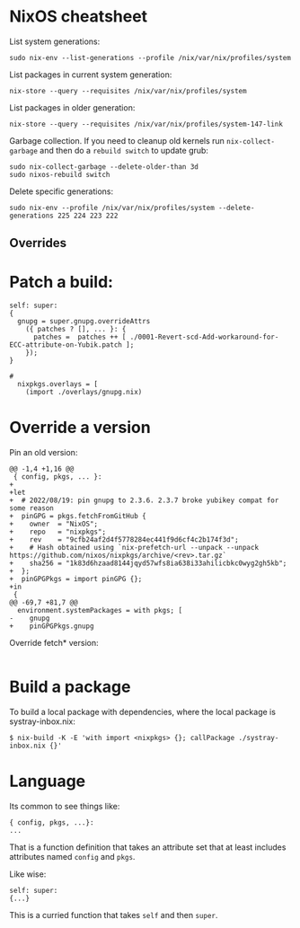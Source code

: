 # NixOS cheatsheet

List system generations:

```
sudo nix-env --list-generations --profile /nix/var/nix/profiles/system
```

List packages in current system generation:

```
nix-store --query --requisites /nix/var/nix/profiles/system
```

List packages in older generation:

```
nix-store --query --requisites /nix/var/nix/profiles/system-147-link
```

Garbage collection. If you need to cleanup old kernels run `nix-collect-garbage` and
then do a `rebuild switch` to update grub:

```
sudo nix-collect-garbage --delete-older-than 3d
sudo nixos-rebuild switch
```


Delete specific generations:
```
sudo nix-env --profile /nix/var/nix/profiles/system --delete-generations 225 224 223 222
```


## Overrides

# Patch a build:

```
self: super:
{
  gnupg = super.gnupg.overrideAttrs
    ({ patches ? [], ... }: {
      patches =  patches ++ [ ./0001-Revert-scd-Add-workaround-for-ECC-attribute-on-Yubik.patch ];
    });
}

#
  nixpkgs.overlays = [
    (import ./overlays/gnupg.nix)

```

# Override a version

Pin an old version:

```
@@ -1,4 +1,16 @@
 { config, pkgs, ... }:
+
+let
+  # 2022/08/19: pin gnupg to 2.3.6. 2.3.7 broke yubikey compat for some reason
+  pinGPG = pkgs.fetchFromGitHub {
+    owner  = "NixOS";
+    repo   = "nixpkgs";
+    rev    = "9cfb24af2d4f5778284ec441f9d6cf4c2b174f3d";
+    # Hash obtained using `nix-prefetch-url --unpack --unpack https://github.com/nixos/nixpkgs/archive/<rev>.tar.gz`
+    sha256 = "1k83d6hzaad8144jqyd57wfs8ia638i33ahilicbkc0wyg2gh5kb";
+  };
+  pinGPGPkgs = import pinGPG {};
+in
 {
@@ -69,7 +81,7 @@
  environment.systemPackages = with pkgs; [
-    gnupg
+    pinGPGPkgs.gnupg
```

Override fetch* version:

```

```

# Build a package

To build a local package with dependencies, where the local package is systray-inbox.nix:

```
$ nix-build -K -E 'with import <nixpkgs> {}; callPackage ./systray-inbox.nix {}'
```


# Language

Its common to see things like:
```
{ config, pkgs, ...}:
...
```

That is a function definition that takes an attribute set that at least includes attributes named `config` and `pkgs`.

Like wise:

```
self: super:
{...}
```

This is a curried function that takes `self` and then `super`.

